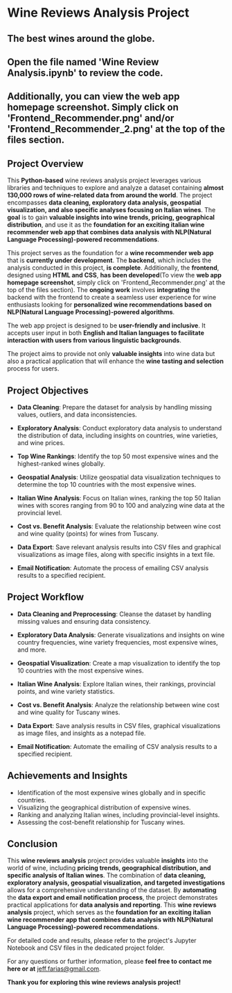# Wine Reviews Analysis Project
## The best wines around the globe.

## Open the file named 'Wine Review Analysis.ipynb' to review the code.

## Additionally, you can view the web app homepage screenshot. Simply click on 'Frontend_Recommender.png' and/or 'Frontend_Recommender_2.png' at the top of the files section.

## Project Overview

This **Python-based** wine reviews analysis project leverages various libraries and techniques to explore and analyze a dataset containing **almost 130,000 rows of wine-related data from around the world**. The project encompasses **data cleaning, exploratory data analysis, geospatial visualization, and also specific analyses focusing on Italian wines**. The **goal** is to gain **valuable insights into wine trends, pricing, geographical distribution**, and use it as the **foundation for an exciting italian wine recommender web app that combines data analysis with NLP(Natural Language Processing)-powered recommendations**.

This project serves as the foundation for a **wine recommender web app** that is **currently under development**. The **backend**, which includes the analysis conducted in this project, **is complete**. Additionally, the **frontend**, designed using **HTML and CSS**, **has been developed**(To view the **web app homepage screenshot**, simply click on 'Frontend_Recommender.png' at the top of the files section). The **ongoing work** involves **integrating** the backend with the frontend to create a seamless user experience for wine enthusiasts looking for **personalized wine recommendations based on NLP(Natural Language Processing)-powered algorithms**. 

The web app project is designed to be **user-friendly and inclusive**. It accepts user input in both **English and Italian languages to facilitate interaction with users from various linguistic backgrounds**.

The project aims to provide not only **valuable insights** into wine data but also a practical application that will enhance the **wine tasting and selection** process for users.

## Project Objectives

- **Data Cleaning**: Prepare the dataset for analysis by handling missing values, outliers, and data inconsistencies.

- **Exploratory Analysis**: Conduct exploratory data analysis to understand the distribution of data, including insights on countries, wine varieties, and wine prices.

- **Top Wine Rankings**: Identify the top 50 most expensive wines and the highest-ranked wines globally.

- **Geospatial Analysis**: Utilize geospatial data visualization techniques to determine the top 10 countries with the most expensive wines.

- **Italian Wine Analysis**: Focus on Italian wines, ranking the top 50 Italian wines with scores ranging from 90 to 100 and analyzing wine data at the provincial level.

- **Cost vs. Benefit Analysis**: Evaluate the relationship between wine cost and wine quality (points) for wines from Tuscany.

- **Data Export**: Save relevant analysis results into CSV files and graphical visualizations as image files, along with specific insights in a text file.

- **Email Notification**: Automate the process of emailing CSV analysis results to a specified recipient.

## Project Workflow

- **Data Cleaning and Preprocessing**: Cleanse the dataset by handling missing values and ensuring data consistency.

- **Exploratory Data Analysis**: Generate visualizations and insights on wine country frequencies, wine variety frequencies, most expensive wines, and more.

- **Geospatial Visualization**: Create a map visualization to identify the top 10 countries with the most expensive wines.

- **Italian Wine Analysis**: Explore Italian wines, their rankings, provincial points, and wine variety statistics.

- **Cost vs. Benefit Analysis**: Analyze the relationship between wine cost and wine quality for Tuscany wines.

- **Data Export**: Save analysis results in CSV files, graphical visualizations as image files, and insights as a notepad file.

- **Email Notification**: Automate the emailing of CSV analysis results to a specified recipient.

## Achievements and Insights

- Identification of the most expensive wines globally and in specific countries.
- Visualizing the geographical distribution of expensive wines.
- Ranking and analyzing Italian wines, including provincial-level insights.
- Assessing the cost-benefit relationship for Tuscany wines.

## Conclusion

This **wine reviews analysis** project provides valuable **insights** into the world of wine, including **pricing trends, geographical distribution, and specific analysis of Italian wines**. The combination of **data cleaning, exploratory analysis, geospatial visualization, and targeted investigations** allows for a comprehensive understanding of the dataset. By **automating** the **data export and email notification process**, the project demonstrates practical applications for **data analysis and reporting**.
This **wine reviews analysis** project, which serves as the **foundation for an exciting italian wine recommender app that combines data analysis with NLP(Natural Language Processing)-powered recommendations**.

For detailed code and results, please refer to the project's Jupyter Notebook and CSV files in the dedicated project folder.

For any questions or further information, please **feel free to contact me here or at** jeff.farias@gmail.com.

**Thank you for exploring this wine reviews analysis project!**
